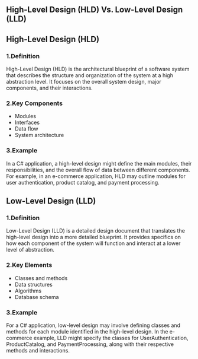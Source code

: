## High-Level Design (HLD) Vs. Low-Level Design (LLD)

## High-Level Design (HLD)

### 1.Definition
High-Level Design (HLD) is the architectural blueprint of a software system that describes the structure and organization of the system at a high abstraction level. It focuses on the overall system design, major components, and their interactions.

### 2.Key Components
* Modules
* Interfaces
* Data flow
* System architecture

### 3.Example
In a C# application, a high-level design might define the main modules, their responsibilities, and the overall flow of data between different components. For example, in an e-commerce application, HLD may outline modules for user authentication, product catalog, and payment processing.


## Low-Level Design (LLD)

### 1.Definition
Low-Level Design (LLD) is a detailed design document that translates the high-level design into a more detailed blueprint. It provides specifics on how each component of the system will function and interact at a lower level of abstraction.

### 2.Key Elements
* Classes and methods
* Data structures
* Algorithms
* Database schema

### 3.Example
For a C# application, low-level design may involve defining classes and methods for each module identified in the high-level design. In the e-commerce example, LLD might specify the classes for UserAuthentication, ProductCatalog, and PaymentProcessing, along with their respective methods and interactions.

